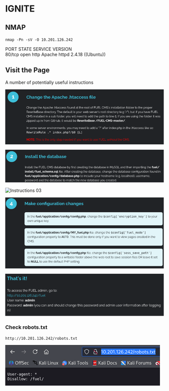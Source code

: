 # IGNITE

## NMAP

`nmap -Pn -sV -O 10.201.126.242`  

PORT   STATE SERVICE VERSION  
80/tcp open  http    Apache httpd 2.4.18 ((Ubuntu))

## Visit the Page  

A number of potentially useful instructions  

![Instructions 01](assets/ignite-01.png)  

![Instructions 02](assets/ignite-02.png)  

![Instructions 03](assets/ignite-03png)  

![Instructions 04](assets/ignite-04.png)  

![Instructions 05](assets/ignite-05.png)  

### Check robots.txt  

`http://10.201.126.242/robots.txt`  

![robots.txt](assets/ignite-06.png)  